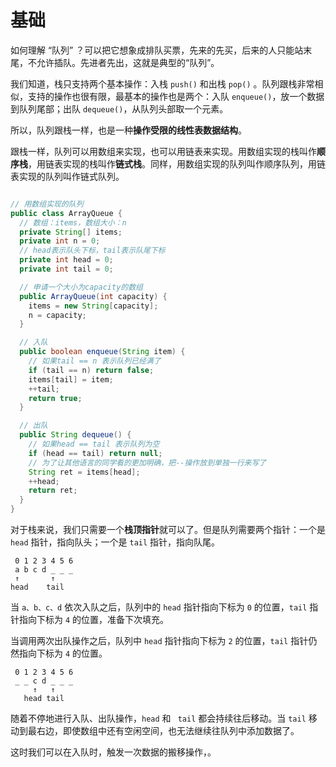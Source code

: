 # 基础

如何理解 “队列” ？可以把它想象成排队买票，先来的先买，后来的人只能站末尾，不允许插队。先进者先出，这就是典型的“队列”。

我们知道，栈只支持两个基本操作：入栈 `push()` 和出栈 `pop()` 。队列跟栈非常相似，支持的操作也很有限，最基本的操作也是两个：入队 `enqueue()`，放一个数据到队列尾部；出队 `dequeue()`，从队列头部取一个元素。

所以，队列跟栈一样，也是一种**操作受限的线性表数据结构**。

跟栈一样，队列可以用数组来实现，也可以用链表来实现。用数组实现的栈叫作**顺序栈**，用链表实现的栈叫作**链式栈**。同样，用数组实现的队列叫作顺序队列，用链表实现的队列叫作链式队列。

```java

// 用数组实现的队列
public class ArrayQueue {
  // 数组：items，数组大小：n
  private String[] items;
  private int n = 0;
  // head表示队头下标，tail表示队尾下标
  private int head = 0;
  private int tail = 0;

  // 申请一个大小为capacity的数组
  public ArrayQueue(int capacity) {
    items = new String[capacity];
    n = capacity;
  }

  // 入队
  public boolean enqueue(String item) {
    // 如果tail == n 表示队列已经满了
    if (tail == n) return false;
    items[tail] = item;
    ++tail;
    return true;
  }

  // 出队
  public String dequeue() {
    // 如果head == tail 表示队列为空
    if (head == tail) return null;
    // 为了让其他语言的同学看的更加明确，把--操作放到单独一行来写了
    String ret = items[head];
    ++head;
    return ret;
  }
}
```

对于栈来说，我们只需要一个**栈顶指针**就可以了。但是队列需要两个指针：一个是 `head` 指针，指向队头；一个是 `tail` 指针，指向队尾。

```
 0 1 2 3 4 5 6
 a b c d _ _ _
 ↑       ↑
head    tail
```

当 `a、b、c、d` 依次入队之后，队列中的 `head` 指针指向下标为 `0` 的位置，`tail` 指针指向下标为 `4` 的位置，准备下次填充。

当调用两次出队操作之后，队列中 `head` 指针指向下标为 `2` 的位置，`tail` 指针仍然指向下标为 `4` 的位置。

```
 0 1 2 3 4 5 6
 _ _ c d _ _ _
     ↑   ↑
   head tail
```

随着不停地进行入队、出队操作，`head` 和 ` tail` 都会持续往后移动。当 `tail` 移动到最右边，即使数组中还有空闲空间，也无法继续往队列中添加数据了。

这时我们可以在入队时，触发一次数据的搬移操作，。